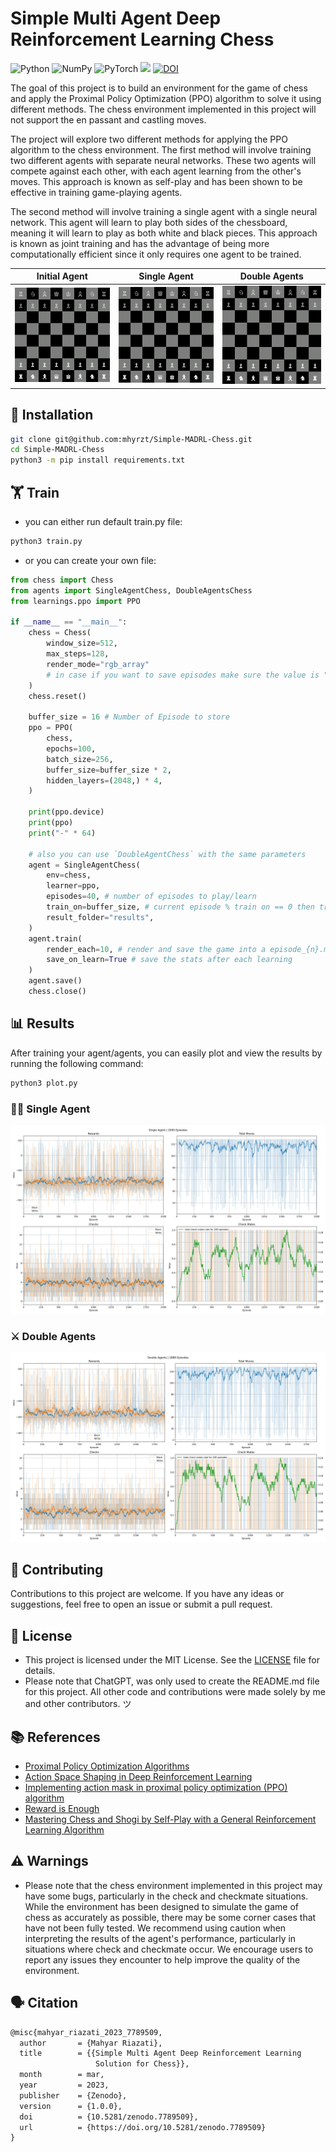 # Simple Multi Agent Deep Reinforcement Learning Chess

![Python](https://img.shields.io/badge/python-3670A0?style=for-the-badge&logo=python&logoColor=ffdd54)
![NumPy](https://img.shields.io/badge/numpy-%23013243.svg?style=for-the-badge&logo=numpy&logoColor=white)
![PyTorch](https://img.shields.io/badge/PyTorch-%23EE4C2C.svg?style=for-the-badge&logo=PyTorch&logoColor=white)
<img src="https://www.pygame.org/docs/_static/pygame_tiny.png" height="35">
[![DOI](https://zenodo.org/badge/614358049.svg)](https://zenodo.org/badge/latestdoi/614358049)

The goal of this project is to build an environment for the game of chess and apply the Proximal Policy Optimization (PPO) algorithm to solve it using different methods. The chess environment implemented in this project will not support the en passant and castling moves.

The project will explore two different methods for applying the PPO algorithm to the chess environment. The first method will involve training two different agents with separate neural networks. These two agents will compete against each other, with each agent learning from the other's moves. This approach is known as self-play and has been shown to be effective in training game-playing agents.

The second method will involve training a single agent with a single neural network. This agent will learn to play both sides of the chessboard, meaning it will learn to play as both white and black pieces. This approach is known as joint training and has the advantage of being more computationally efficient since it only requires one agent to be trained.

| Initial Agent                             | Single Agent                             | Double Agents                             |
| ----------------------------------------- | ---------------------------------------- | ----------------------------------------- |
| ![single_agent](results/play_initial.gif) | ![single_agent](results/play_single.gif) | ![double agents](results/play_double.gif) |

## 💾 Installation

```bash
git clone git@github.com:mhyrzt/Simple-MADRL-Chess.git
cd Simple-MADRL-Chess
python3 -m pip install requirements.txt
```

## 🏋️ Train

- you can either run default train.py file:

```bash
python3 train.py
```

- or you can create your own file:

```python
from chess import Chess
from agents import SingleAgentChess, DoubleAgentsChess
from learnings.ppo import PPO

if __name__ == "__main__":
    chess = Chess(
        window_size=512, 
        max_steps=128, 
        render_mode="rgb_array"
        # in case if you want to save episodes make sure the value is "rgb_array"
    )
    chess.reset()
    
    buffer_size = 16 # Number of Episode to store
    ppo = PPO(
        chess,
        epochs=100,
        batch_size=256,
        buffer_size=buffer_size * 2,
        hidden_layers=(2048,) * 4,
    )
    
    print(ppo.device)
    print(ppo)
    print("-" * 64)

    # also you can use `DoubleAgentChess` with the same parameters
    agent = SingleAgentChess( 
        env=chess,
        learner=ppo,
        episodes=40, # number of episodes to play/learn
        train_on=buffer_size, # current episode % train on == 0 then train
        result_folder="results",
    )
    agent.train(
        render_each=10, # render and save the game into a episode_{n}.mp4 file
        save_on_learn=True # save the stats after each learning
    )
    agent.save()
    chess.close()

```

## 📊 Results

After training your agent/agents, you can easily plot and view the results by running the following command:

```bash
python3 plot.py
```

### 👨‍🦯 Single Agent

![single agent plots](results/SingleAgent/plots.jpeg)

### ⚔ Double Agents

![double agent plots](results/DoubleAgents/plots.jpeg)

## 🤝 Contributing

Contributions to this project are welcome. If you have any ideas or suggestions, feel free to open an issue or submit a pull request.

## 🔑 License

- This project is licensed under the MIT License. See the [LICENSE](LICENSE) file for details.
- Please note that ChatGPT, was only used to create the README.md file for this project. All other code and contributions were made solely by me and other contributors. ツ

## 📚 References

- [Proximal Policy Optimization Algorithms](https://arxiv.org/abs/1707.06347)
- [Action Space Shaping in Deep Reinforcement Learning](https://arxiv.org/abs/2004.00980)
- [Implementing action mask in proximal policy optimization (PPO) algorithm](https://www.sciencedirect.com/science/article/pii/S2405959520300746?via%3Dihub)
- [Reward is Enough](deepmind.com/publications/reward-is-enough)
- [Mastering Chess and Shogi by Self-Play with a General Reinforcement Learning Algorithm](https://arxiv.org/abs/1712.01815)

## ⚠️ Warnings

- Please note that the chess environment implemented in this project may have some bugs, particularly in the check and checkmate situations. While the environment has been designed to simulate the game of chess as accurately as possible, there may be some corner cases that have not been fully tested. We recommend using caution when interpreting the results of the agent's performance, particularly in situations where check and checkmate occur. We encourage users to report any issues they encounter to help improve the quality of the environment.

## 🗣️ Citation

```tex
@misc{mahyar_riazati_2023_7789509,
  author       = {Mahyar Riazati},
  title        = {{Simple Multi Agent Deep Reinforcement Learning 
                   Solution for Chess}},
  month        = mar,
  year         = 2023,
  publisher    = {Zenodo},
  version      = {1.0.0},
  doi          = {10.5281/zenodo.7789509},
  url          = {https://doi.org/10.5281/zenodo.7789509}
}
```
